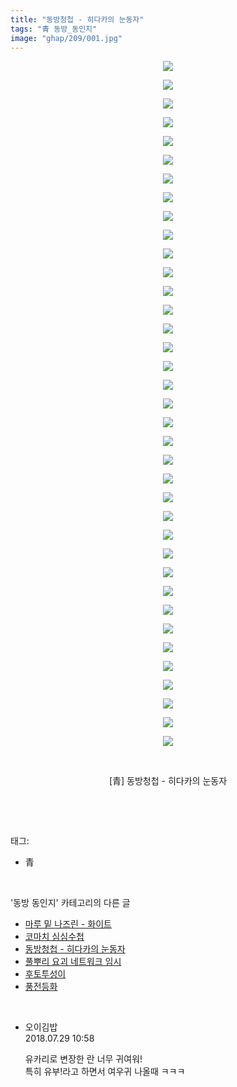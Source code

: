 ```yaml
---
title: "동방청첩 - 히다카의 눈동자"
tags: "青 동방_동인지"
image: "ghap/209/001.jpg"
---
```

<div class="article">
<p style="text-align: center; clear: none; float: none;"><img src="{{ site.nasurl }}/ghap/209/001.jpg"/></p>
<p style="text-align: center; clear: none; float: none;"><img src="{{ site.nasurl }}/ghap/209/002.jpg"/></p>
<p style="text-align: center; clear: none; float: none;"><img src="{{ site.nasurl }}/ghap/209/003.png"/></p>
<p style="text-align: center; clear: none; float: none;"><img src="{{ site.nasurl }}/ghap/209/004.jpg"/></p>
<p style="text-align: center; clear: none; float: none;"><img src="{{ site.nasurl }}/ghap/209/005.jpg"/></p>
<p style="text-align: center; clear: none; float: none;"><img src="{{ site.nasurl }}/ghap/209/006.jpg"/></p>
<p style="text-align: center; clear: none; float: none;"><img src="{{ site.nasurl }}/ghap/209/007.jpg"/></p>
<p style="text-align: center; clear: none; float: none;"><img src="{{ site.nasurl }}/ghap/209/008.jpg"/></p>
<p style="text-align: center; clear: none; float: none;"><img src="{{ site.nasurl }}/ghap/209/009.jpg"/></p>
<p style="text-align: center; clear: none; float: none;"><img src="{{ site.nasurl }}/ghap/209/010.jpg"/></p>
<p style="text-align: center; clear: none; float: none;"><img src="{{ site.nasurl }}/ghap/209/011.jpg"/></p>
<p style="text-align: center; clear: none; float: none;"><img src="{{ site.nasurl }}/ghap/209/012.jpg"/></p>
<p style="text-align: center; clear: none; float: none;"><img src="{{ site.nasurl }}/ghap/209/013.jpg"/></p>
<p style="text-align: center; clear: none; float: none;"><img src="{{ site.nasurl }}/ghap/209/014.jpg"/></p>
<p style="text-align: center; clear: none; float: none;"><img src="{{ site.nasurl }}/ghap/209/015.jpg"/></p>
<p style="text-align: center; clear: none; float: none;"><img src="{{ site.nasurl }}/ghap/209/016.png"/></p>
<p style="text-align: center; clear: none; float: none;"><img src="{{ site.nasurl }}/ghap/209/017.jpg"/></p>
<p style="text-align: center; clear: none; float: none;"><img src="{{ site.nasurl }}/ghap/209/018.jpg"/></p>
<p style="text-align: center; clear: none; float: none;"><img src="{{ site.nasurl }}/ghap/209/019.jpg"/></p>
<p style="text-align: center; clear: none; float: none;"><img src="{{ site.nasurl }}/ghap/209/020.jpg"/></p>
<p style="text-align: center; clear: none; float: none;"><img src="{{ site.nasurl }}/ghap/209/021.jpg"/></p>
<p style="text-align: center; clear: none; float: none;"><img src="{{ site.nasurl }}/ghap/209/022.jpg"/></p>
<p style="text-align: center; clear: none; float: none;"><img src="{{ site.nasurl }}/ghap/209/023.jpg"/></p>
<p style="text-align: center; clear: none; float: none;"><img src="{{ site.nasurl }}/ghap/209/024.jpg"/></p>
<p style="text-align: center; clear: none; float: none;"><img src="{{ site.nasurl }}/ghap/209/025.jpg"/></p>
<p style="text-align: center; clear: none; float: none;"><img src="{{ site.nasurl }}/ghap/209/026.jpg"/></p>
<p style="text-align: center; clear: none; float: none;"><img src="{{ site.nasurl }}/ghap/209/027.jpg"/></p>
<p style="text-align: center; clear: none; float: none;"><img src="{{ site.nasurl }}/ghap/209/028.jpg"/></p>
<p style="text-align: center; clear: none; float: none;"><img src="{{ site.nasurl }}/ghap/209/029.png"/></p>
<p style="text-align: center; clear: none; float: none;"><img src="{{ site.nasurl }}/ghap/209/030.jpg"/></p>
<p style="text-align: center; clear: none; float: none;"><img src="{{ site.nasurl }}/ghap/209/031.jpg"/></p>
<p style="text-align: center; clear: none; float: none;"><img src="{{ site.nasurl }}/ghap/209/032.jpg"/></p>
<p style="text-align: center; clear: none; float: none;"><img src="{{ site.nasurl }}/ghap/209/033.jpg"/></p>
<p style="text-align: center; clear: none; float: none;"><img src="{{ site.nasurl }}/ghap/209/034.jpg"/></p>
<p style="text-align: center; clear: none; float: none;"><img src="{{ site.nasurl }}/ghap/209/035.jpg"/></p>
<p style="text-align: center; clear: none; float: none;"><img src="{{ site.nasurl }}/ghap/209/036.jpg"/></p>
<p style="text-align: center; clear: none; float: none;"><img src="{{ site.nasurl }}/ghap/209/037.jpg"/></p>
<p style="text-align: center; clear: none; float: none;"><br/></p>
<p style="text-align: center; clear: none; float: none;">[青] 동방청첩 - 히다카의 눈동자</p>
<p><br/></p>
</div><br/>
<div class="tagTrail">
<p>태그: </p>
<ul>
<li>青</li>
</ul>
</div><br/>
<div class="another">
<p>'동방 동인지' 카테고리의 다른 글</p>
<ul>
<li><a href="/2016-06-19-ghap_211">마루 밑 나즈린 - 화이트</a></li>
<li><a href="/2016-06-19-ghap_210">코마치 심심수첩</a></li>
<li><a href="/2016-06-19-ghap_209">동방청첩 - 히다카의 눈동자</a></li>
<li><a href="/2016-06-19-ghap_208">풀뿌리 요괴 네트워크 임시</a></li>
<li><a href="/2016-06-19-ghap_207">후토투성이</a></li>
<li><a href="/2016-06-19-ghap_206">풍전등화</a></li>
</ul>
</div><br/>
<div class="cb_module cb_fluid">
<div class="cb_wrt cb_profile">
<div class="comment">
<ul>
<li class="cb_thumb_off" id="comment15296196">
<div class="cb_comment_area">
<div class="cb_info_area">
<div class="cb_section">
<span class="cb_nick_name">오이김밥</span>
</div>
<div class="cb_section">
<span class="cb_date">2018.07.29 10:58 </span>
</div>
</div>
<div class="cb_dsc_comment">
<p class="cb_dsc">
											유카리로 변장한 란 너무 귀여워!<br/>
특히 유부!라고 하면서 여우귀 나올때 ㅋㅋㅋ
										</p>
</div>
</div></li>
</ul>
</div>
</div><!-- commentList close -->
</div><br/>
